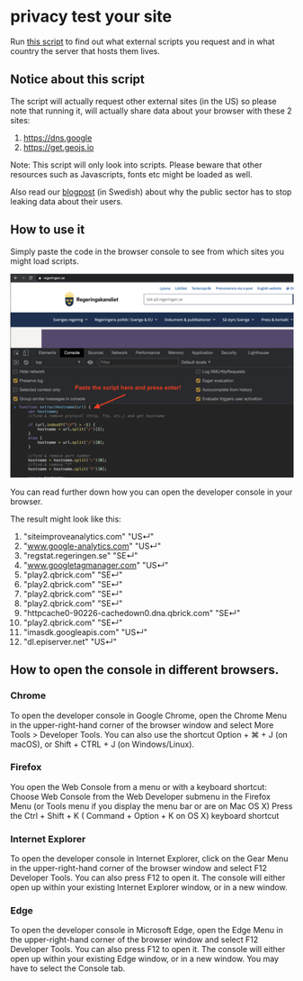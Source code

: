 # privacy test your site
Run [this script](https://github.com/tomper00/privacy-test-your-site/blob/main/scan-site.js) to find out what external scripts you request and in what country the server that hosts them lives.

## Notice about this script

The script will actually request other external sites (in the US) so please note that running it, will actually share  data about your browser with these 2 sites:

1. https://dns.google
2. https://get.geojs.io

Note: This script will only look into scripts. Please beware that other resources such as Javascripts, fonts etc might be loaded as well.

Also read our [blogpost](https://www.digitalist.se/blogg/svenska-myndigheter-maste-sluta-att-lacka-data-om-svenska-medborgares-surfvanor) (in Swedish) about why the public sector has to stop leaking data about their users.

## How to use it

Simply paste the code in the browser console to see from which sites you might load scripts.

![example](./example.png)

You can read further down how you can open the developer console in your browser.




The result might look like this:

1. "siteimproveanalytics.com"	"US↵"
2. "www.google-analytics.com"	"US↵"
3. "regstat.regeringen.se"	"SE↵"
4. "www.googletagmanager.com"	"US↵"
5. "play2.qbrick.com"	"SE↵"
6. "play2.qbrick.com"	"SE↵"
7. "play2.qbrick.com"	"SE↵"
8. "play2.qbrick.com"	"SE↵"
9. "httpcache0-90226-cachedown0.dna.qbrick.com"	"SE↵"
10. "play2.qbrick.com"	"SE↵"
11. "imasdk.googleapis.com"	"US↵"
12. "dl.episerver.net"	"US↵"



## How to open the console in different browsers.

### Chrome

To open the developer console in Google Chrome, open the Chrome Menu in the upper-right-hand corner of the browser window and select More Tools > Developer Tools. You can also use the shortcut Option + ⌘ + J (on macOS), or Shift + CTRL + J (on Windows/Linux).

### Firefox

You open the Web Console from a menu or with a keyboard shortcut: Choose Web Console from the Web Developer submenu in the Firefox Menu (or Tools menu if you display the menu bar or are on Mac OS X) Press the Ctrl + Shift + K ( Command + Option + K on OS X) keyboard shortcut

### Internet Explorer

To open the developer console in Internet Explorer, click on the Gear Menu in the upper-right-hand corner of the browser window and select F12 Developer Tools. You can also press F12 to open it. The console will either open up within your existing Internet Explorer window, or in a new window.

### Edge

To open the developer console in Microsoft Edge, open the Edge Menu in the upper-right-hand corner of the browser window and select F12 Developer Tools. You can also press F12 to open it. The console will either open up within your existing Edge window, or in a new window. You may have to select the Console tab.

